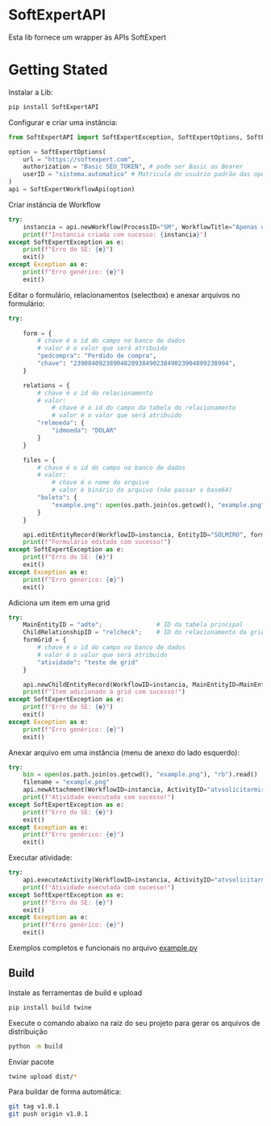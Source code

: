 # SoftExpertAPI
Esta lib fornece um wrapper às APIs SoftExpert  

# Getting Stated
Instalar a Lib:
``` bash
pip install SoftExpertAPI
```

Configurar e criar uma instância:
``` python
from SoftExpertAPI import SoftExpertException, SoftExpertOptions, SoftExpertWorkflowApi

option = SoftExpertOptions(
    url = "https://softexpert.com",
    authorization = "Basic SEU_TOKEN", # pode ser Basic ou Bearer
    userID = "sistema.automatico" # Matricula do usuário padrão das operações. Pode ser informado usuário diferente em cada endpoint chamado
)
api = SoftExpertWorkflowApi(option)
```

Criar instância de Workflow
``` python
try:
    instancia = api.newWorkflow(ProcessID="SM", WorkflowTitle="Apenas um teste")
    print(f"Instancia criada com sucesso: {instancia}")
except SoftExpertException as e:
    print(f"Erro do SE: {e}")
    exit()
except Exception as e:
    print(f"Erro genérico: {e}")
    exit()
```

Editar o formulário, relacionamentos (selectbox) e anexar arquivos no formulário:
``` python
try:
    
    form = {
        # chave é o id do campo no banco de dados
        # valor é o valor que será atribuido
        "pedcompra": "Perdido de compra",
        "chave": "2390840923890482093849023849023904809238904",
    }

    relations = {
        # chave é o id do relacionamento
        # valor:
            # chave é o id do campo da tabela do relacionamento
            # valor é o valor que será atribuido
        "relmoeda": {
            "idmoeda": "DOLAR"
        }
    }

    files = {
        # chave é o id do campo no banco de dados
        # valor:
            # chave é o nome do arquivo
            # valor é binário do arquivo (não passar o base64)
        "boleto": {
            "example.png": open(os.path.join(os.getcwd(), "example.png"), "rb").read()
        }
    }

    api.editEntityRecord(WorkflowID=instancia, EntityID="SOLMIRO", form=form, relationship=relations, files=files)
    print(f"Formulário editado com sucesso!")
except SoftExpertException as e:
    print(f"Erro do SE: {e}")
    exit()
except Exception as e:
    print(f"Erro genérico: {e}")
    exit()
```

Adiciona um item em uma grid
``` python
try:
    MainEntityID = "adte";               # ID da tabela principal
    ChildRelationshipID = "relcheck";    # ID do relacionamento da grid
    formGrid = {
        # chave é o id do campo no banco de dados
        # valor é o valor que será atribuido
        "atividade": "teste de grid"
    }

    api.newChildEntityRecord(WorkflowID=instancia, MainEntityID=MainEntityID, ChildRelationshipID=ChildRelationshipID, FormGrid=formGrid)
    print(f"Item adicionado à grid com sucesso!")
except SoftExpertException as e:
    print(f"Erro do SE: {e}")
    exit()
except Exception as e:
    print(f"Erro genérico: {e}")
    exit()
```

Anexar arquivo em uma instância (menu de anexo do lado esquerdo):
``` python
try:
    bin = open(os.path.join(os.getcwd(), "example.png"), "rb").read()
    filename = "example.png"
    api.newAttachment(WorkflowID=instancia, ActivityID="atvsolicitarmiro", FileName="example.png", FileContent=bin)
    print(f"Atividade executada com sucesso!")
except SoftExpertException as e:
    print(f"Erro do SE: {e}")
    exit()
except Exception as e:
    print(f"Erro genérico: {e}")
    exit()
```


Executar atividade:
``` python
try:
    api.executeActivity(WorkflowID=instancia, ActivityID="atvsolicitarmiro", ActionSequence=1)
    print(f"Atividade executada com sucesso!")
except SoftExpertException as e:
    print(f"Erro do SE: {e}")
    exit()
except Exception as e:
    print(f"Erro genérico: {e}")
    exit()
```

Exemplos completos e funcionais no arquivo [example.py](example.py)


## Build

Instale as ferramentas de build e upload
```bash
pip install build twine
```

Execute o comando abaixo na raiz do seu projeto para gerar os arquivos de distribuição
```bash
python -m build
```

Enviar pacote
```bash
twine upload dist/*
```

Para buildar de forma automática:
```bash
git tag v1.0.1
git push origin v1.0.1
```